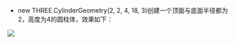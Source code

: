* new THREE.CylinderGeometry(2, 2, 4, 18, 3)创建一个顶面与底面半径都为2，高度为4的圆柱体，效果如下：

![](https://majieco.github.io/3d/images/3.1.11.png)
